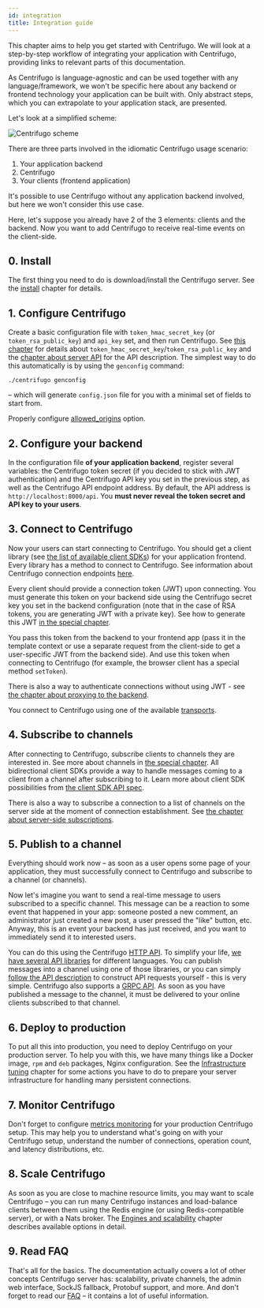 ```yaml
---
id: integration
title: Integration guide
---
```


This chapter aims to help you get started with Centrifugo. We will look at a step-by-step workflow of integrating your application with Centrifugo, providing links to relevant parts of this documentation.

As Centrifugo is language-agnostic and can be used together with any language/framework, we won't be specific here about any backend or frontend technology your application can be built with. Only abstract steps, which you can extrapolate to your application stack, are presented.

Let's look at a simplified scheme:

![Centrifugo scheme](/img/protocol_pub_sub.png)

There are three parts involved in the idiomatic Centrifugo usage scenario:

1. Your application backend
2. Centrifugo
3. Your clients (frontend application)

It's possible to use Centrifugo without any application backend involved, but here we won't consider this use case.

Here, let's suppose you already have 2 of the 3 elements: clients and the backend. Now you want to add Centrifugo to receive real-time events on the client-side.

## 0. Install

The first thing you need to do is download/install the Centrifugo server. See the [install](installation.md) chapter for details.

## 1. Configure Centrifugo

Create a basic configuration file with `token_hmac_secret_key` (or `token_rsa_public_key`) and `api_key` set, and then run Centrifugo. See [this chapter](../server/configuration.md) for details about `token_hmac_secret_key`/`token_rsa_public_key` and the [chapter about server API](../server/server_api.md) for the API description. The simplest way to do this automatically is by using the `genconfig` command:

```
./centrifugo genconfig
```

– which will generate `config.json` file for you with a minimal set of fields to start from.

Properly configure [allowed_origins](../server/configuration.md#clientallowed_origins) option.

## 2. Configure your backend

In the configuration file **of your application backend**, register several variables: the Centrifugo token secret (if you decided to stick with JWT authentication) and the Centrifugo API key you set in the previous step, as well as the Centrifugo API endpoint address. By default, the API address is `http://localhost:8000/api`. You **must never reveal the token secret and API key to your users**.

## 3. Connect to Centrifugo

Now your users can start connecting to Centrifugo. You should get a client library (see [the list of available client SDKs](../transports/client_sdk.md)) for your application frontend. Every library has a method to connect to Centrifugo. See information about Centrifugo connection endpoints [here](../server/configuration.md#endpoint-management).

Every client should provide a connection token (JWT) upon connecting. You must generate this token on your backend side using the Centrifugo secret key you set in the backend configuration (note that in the case of RSA tokens, you are generating JWT with a private key). See how to generate this JWT [in the special chapter](../server/authentication.md).

You pass this token from the backend to your frontend app (pass it in the template context or use a separate request from the client-side to get a user-specific JWT from the backend side). And use this token when connecting to Centrifugo (for example, the browser client has a special method `setToken`).

There is also a way to authenticate connections without using JWT - see [the chapter about proxying to the backend](../server/proxy.md).

You connect to Centrifugo using one of the available [transports](../transports/overview.md).

## 4. Subscribe to channels

After connecting to Centrifugo, subscribe clients to channels they are interested in. See more about channels in [the special chapter](../server/channels.md). All bidirectional client SDKs provide a way to handle messages coming to a client from a channel after subscribing to it. Learn more about client SDK possibilities from [the client SDK API spec](../transports/client_api.md).

There is also a way to subscribe a connection to a list of channels on the server side at the moment of connection establishment. See [the chapter about server-side subscriptions](../server/server_subs.md).

## 5. Publish to a channel

Everything should work now – as soon as a user opens some page of your application, they must successfully connect to Centrifugo and subscribe to a channel (or channels).

Now let's imagine you want to send a real-time message to users subscribed to a specific channel. This message can be a reaction to some event that happened in your app: someone posted a new comment, an administrator just created a new post, a user pressed the "like" button, etc. Anyway, this is an event your backend has just received, and you want to immediately send it to interested users.

You can do this using the Centrifugo [HTTP API](../server/server_api.md). To simplify your life, [we have several API libraries](../server/server_api.md#http-api-libraries) for different languages. You can publish messages into a channel using one of those libraries, or you can simply [follow the API description](../server/server_api.md#http-api) to construct API requests yourself - this is very simple. Centrifugo also supports a [GRPC API](../server/server_api.md#grpc-api). As soon as you have published a message to the channel, it must be delivered to your online clients subscribed to that channel.

## 6. Deploy to production

To put all this into production, you need to deploy Centrifugo on your production server. To help you with this, we have many things like a Docker image, `rpm` and `deb` packages, Nginx configuration. See the [Infrastructure tuning](../server/infra_tuning.md) chapter for some actions you have to do to prepare your server infrastructure for handling many persistent connections.

## 7. Monitor Centrifugo

Don't forget to configure [metrics monitoring](../server/monitoring.md) for your production Centrifugo setup. This may help you to understand what's going on with your Centrifugo setup, understand the number of connections, operation count, and latency distributions, etc.

## 8. Scale Centrifugo

As soon as you are close to machine resource limits, you may want to scale Centrifugo – you can run many Centrifugo instances and load-balance clients between them using the Redis engine (or using Redis-compatible server), or with a Nats broker. The [Engines and scalability](../server/engines.md) chapter describes available options in detail.

## 9. Read FAQ

That's all for the basics. The documentation actually covers a lot of other concepts Centrifugo server has: scalability, private channels, the admin web interface, SockJS fallback, Protobuf support, and more. And don't forget to read our [FAQ](../faq/index.md) – it contains a lot of useful information.

